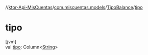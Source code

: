 //[ktor-Api-MisCuentas](../../../index.md)/[com.miscuentas.models](../index.md)/[TipoBalance](index.md)/[tipo](tipo.md)

# tipo

[jvm]\
val [tipo](tipo.md): Column&lt;[String](https://kotlinlang.org/api/latest/jvm/stdlib/kotlin/-string/index.html)&gt;
